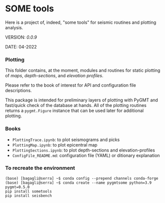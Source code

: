 # SOME tools

Here is a project of, indeed, "some tools" for seismic routines and plotting analysis.

VERSION: _0.0.9_

DATE: 04-2022


### Plotting
This folder contains, at the moment, modules and routines for static plotting
of _maps_, _depth-sections_, and _elevation profiles_.

Please refer to the book of interest for API and configuration file
descriptions.

This package is intended for preliminary layers of plotting with PyGMT
and fast/quick check of the database at hands. All of the plotting
routines returns a `pygmt.Figure` instance that can be used later for
additional plotting.

### Books

- `PlottingTrace.ipynb`: to plot seismograms and picks
- `PlottingMap.ipynb`: to plot epicentral map
- `PlottingSections.ipynb`: to plot depth-sections and elevation-profiles
- `ConfigFile_README.md`: configuration file (YAML) or ditionary explanation

### To recreate the environment
```
(base) [bagagli@serra] ~$ conda config --prepend channels conda-forge
(base) [bagagli@serra] ~$ conda create --name pygmtsome python=3.9 pygmt=0.5.0
pip install sometools
pip install seisbench
```
